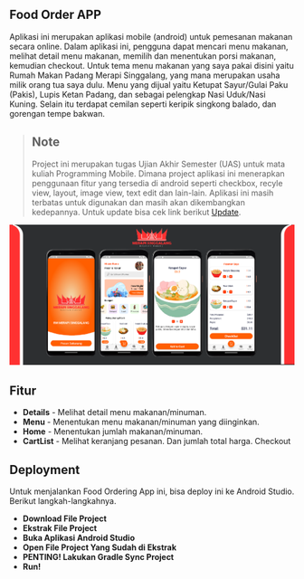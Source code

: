 ## Food Order APP

Aplikasi ini merupakan aplikasi mobile (android) untuk pemesanan makanan secara online. Dalam aplikasi ini, pengguna dapat mencari menu makanan, melihat detail menu makanan, memilih dan menentukan porsi makanan, kemudian checkout.
Untuk tema menu makanan yang saya pakai disini yaitu Rumah Makan Padang Merapi Singgalang, yang mana merupakan usaha milik orang tua saya dulu. Menu yang dijual yaitu Ketupat Sayur/Gulai Paku (Pakis), Lupis Ketan Padang, dan sebagai pelengkap Nasi Uduk/Nasi Kuning.
Selain itu terdapat cemilan seperti keripik singkong balado, dan gorengan tempe bakwan.

> ## Note
>
> Project ini merupakan tugas Ujian Akhir Semester (UAS) untuk mata kuliah Programming Mobile. Dimana project aplikasi ini menerapkan penggunaan fitur yang tersedia di android seperti checkbox, recyle view, layout, image view, text edit dan lain-lain.
> Aplikasi ini masih terbatas untuk digunakan dan masih akan dikembangkan kedepannya. Untuk update bisa cek link berikut [Update](https://github.com/aderamassxml/projectUAS).

![preview aplikasi](./media/prototype-app.png)

## Fitur

* **Details** - Melihat detail menu makanan/minuman.
* **Menu** - Menentukan menu makanan/minuman yang diinginkan.
* **Home** - Menentukan jumlah makanan/minuman.
* **CartList** - Melihat keranjang pesanan. Dan jumlah total harga. Checkout

## Deployment
Untuk menjalankan Food Ordering App ini, bisa deploy ini ke Android Studio. Berikut langkah-langkahnya.

* **Download File Project**
* **Ekstrak File Project**
* **Buka Aplikasi Android Studio**
* **Open File Project Yang Sudah di Ekstrak**
* **PENTING! Lakukan Gradle Sync Project**
* **Run!**



